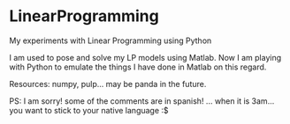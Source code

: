 # LinearProgramming
My experiments with Linear Programming using Python

I am used to pose and solve my LP models using Matlab. Now I am playing with Python to emulate the things I have done in Matlab on this regard. 

Resources:
numpy, pulp... may be panda in the future.

PS: I am sorry! some of the comments are in spanish! ... when it is 3am... you want to stick to your native language :$
